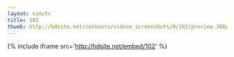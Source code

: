 ```yaml
---
layout: sieutv
title: 102
thumb: http://hdsite.net/contents/videos_screenshots/0/102/preview_360p.mp4.jpg
---
```

{% include iframe src='http://hdsite.net/embed/102' %}
 
